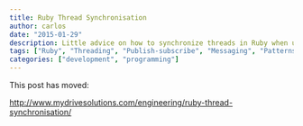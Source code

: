 ```yaml
---
title: Ruby Thread Synchronisation
author: carlos
date: "2015-01-29"
description: Little advice on how to synchronize threads in Ruby when using the Publish-subscribe messaging pattern by using end of operation objects.
tags: ["Ruby", "Threading", "Publish-subscribe", "Messaging", "Patterns", "Synchronisation"]
categories: ["development", "programming"]
---
```


This post has moved:

http://www.mydrivesolutions.com/engineering/ruby-thread-synchronisation/
